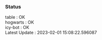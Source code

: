 ### Status


table : OK  
hogwarts : OK  
icy-bot : OK  
Latest Update : 2023-02-01 15:08:22.596087

